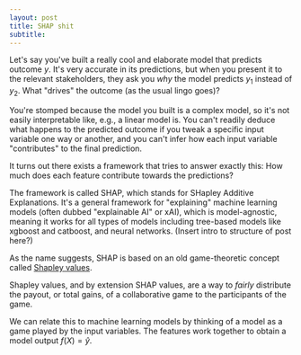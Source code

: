 ```yaml
---
layout: post
title: SHAP shit
subtitle:
---
```


Let's say you've built a really cool and elaborate model that predicts outcome $y$. It's very accurate in its predictions, but when you present it to the relevant stakeholders, they ask you *why* the model predicts $y_1$ instead of $y_2$. What "drives" the outcome (as the usual lingo goes)?

You're stomped because the model you built is a complex model, so it's not easily interpretable like, e.g., a linear model is. You can't readily deduce what happens to the predicted outcome if you tweak a specific input variable one way or another, and you can't infer how each input variable "contributes" to the final prediction.

It turns out there exists a framework that tries to answer exactly this: How much does each feature contribute towards the predictions? 

The framework is called SHAP, which stands for SHapley Additive Explanations. It's a general framework for "explaining" machine learning models (often dubbed "explainable AI" or xAI), which is model-agnostic, meaning it works for all types of models including tree-based models like xgboost and catboost, and neural networks. (Insert intro to structure of post here?)

As the name suggests, SHAP is based on an old game-theoretic concept called [Shapley values](https://en.wikipedia.org/wiki/Shapley_value).

Shapley values, and by extension SHAP values, are a way to *fairly* distribute the payout, or total gains, of a collaborative game to the participants of the game. 

We can relate this to machine learning models by thinking of a model as a game played by the input variables. The features work together to obtain a model output $f(X) = \hat{y}$. 

